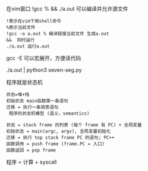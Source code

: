 在vim窗口 !gcc % && ./a.out 可以编译并允许源文件

    !表示在vim下用shell命令
    %表示当前文件
    !gcc -o a.out % 编译链接当前文件 生成a.out
    &&  同时运行
    ./a.out 运行a.out

gcc -E 可以宏展开，方便读代码

./a.out | python3 seven-seg.py

程序就是状态机

    状态=堆+栈
    初始状态 main函数第一条语句
    迁移 = 执行一条简答语句
     程序的状态机模型 (语义，semantics)

    状态 = stack frame 的列表 (每个 frame 有 PC) + 全局变量
    初始状态 = main(argc, argv), 全局变量初始化
    迁移 = 执行 top stack frame PC 的语句; PC++
    函数调用 = push frame (frame.PC = 入口)
    函数返回 = pop frame

程序 = 计算 + syscall